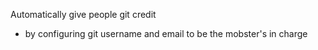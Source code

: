 Automatically give people git credit
* by configuring git username and email to be the mobster's in charge